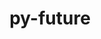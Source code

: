 ---
title: "py-future"
layout: cache
categories: [package, develop]
meta: {"versions": ["0.18.3"], "compilers": ["apple-clang@=15.0.0", "oneapi@=2024.0.0"], "oss": ["ubuntu22.04", "ventura"], "platforms": ["darwin", "linux"], "targets": ["aarch64", "x86_64_v3"], "stacks": ["e4s-oneapi", "ml-darwin-aarch64-mps", "root"], "num_specs": 2, "num_specs_by_stack": {"root": 2, "ml-darwin-aarch64-mps": 1, "e4s-oneapi": 1}}
spec_details: [{"hash": "67nbg34jc3lacsq2bwguk6tdq6p77fhj", "compiler": "apple-clang@=15.0.0", "versions": ["0.18.3"], "os": "ventura", "platform": "darwin", "target": "aarch64", "variants": ["build_system=python_pip"], "stacks": ["root", "ml-darwin-aarch64-mps"], "size": "-", "tarball": "https://binaries.spack.io/develop/build_cache/darwin-ventura-aarch64/apple-clang-15.0.0/py-future-0.18.3/darwin-ventura-aarch64-apple-clang-15.0.0-py-future-0.18.3-67nbg34jc3lacsq2bwguk6tdq6p77fhj.spack"}, {"hash": "nvp6uiolf3jswuscen6oz4glaxhqkre2", "compiler": "oneapi@=2024.0.0", "versions": ["0.18.3"], "os": "ubuntu22.04", "platform": "linux", "target": "x86_64_v3", "variants": ["build_system=python_pip"], "stacks": ["root", "e4s-oneapi"], "size": "-", "tarball": "https://binaries.spack.io/develop/build_cache/linux-ubuntu22.04-x86_64_v3/oneapi-2024.0.0/py-future-0.18.3/linux-ubuntu22.04-x86_64_v3-oneapi-2024.0.0-py-future-0.18.3-nvp6uiolf3jswuscen6oz4glaxhqkre2.spack"}]
---